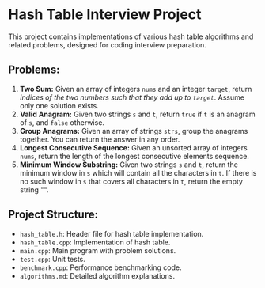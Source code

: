 # Hash Table Interview Project

This project contains implementations of various hash table algorithms and related problems, designed for coding interview preparation.

## Problems:

1. **Two Sum:** Given an array of integers `nums` and an integer `target`, return *indices of the two numbers such that they add up to `target`*.  Assume only one solution exists.
2. **Valid Anagram:** Given two strings `s` and `t`, return `true` if `t` is an anagram of `s`, and `false` otherwise.
3. **Group Anagrams:** Given an array of strings `strs`, group the anagrams together. You can return the answer in any order.
4. **Longest Consecutive Sequence:** Given an unsorted array of integers `nums`, return the length of the longest consecutive elements sequence.
5. **Minimum Window Substring:** Given two strings `s` and `t`, return the minimum window in `s` which will contain all the characters in `t`.  If there is no such window in `s` that covers all characters in `t`, return the empty string "".


## Project Structure:

- `hash_table.h`: Header file for hash table implementation.
- `hash_table.cpp`: Implementation of hash table.
- `main.cpp`: Main program with problem solutions.
- `test.cpp`: Unit tests.
- `benchmark.cpp`: Performance benchmarking code.
- `algorithms.md`: Detailed algorithm explanations.